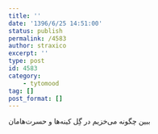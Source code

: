 ```yaml
---
title: ''
date: '1396/6/25 14:51:00'
status: publish
permalink: /4583
author: straxico
excerpt: ''
type: post
id: 4583
category:
    - tytomood
tag: []
post_format: []
---
```

‏ببین چگونه می‌خزیم در گِل کینه‌ها و حسرت‌هامان